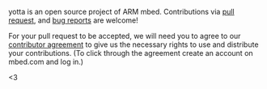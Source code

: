 yotta is an open source project of ARM mbed. Contributions via [pull
request](https://github.com/armmbed/yotta/pulls), and [bug
reports](https://github.com/armmbed/yotta/issues) are welcome!

For your pull request to be accepted, we will need you to agree to our
[contributor agreement](http://developer.mbed.org/contributor_agreement/) to
give us the necessary rights to use and distribute your contributions. (To
click through the agreement create an account on mbed.com and log in.)

<3
